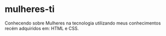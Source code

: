 # mulheres-ti
Conhecendo sobre Mulheres na tecnologia utilizando meus conhecimentos recém adquiridos em: HTML e CSS.
